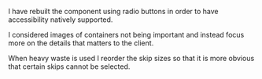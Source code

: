 I have rebuilt the component using radio buttons in order to have accessibility natively supported.  

I considered images of containers not being important and instead focus more on the details that matters to the client. 

When heavy waste is used I reorder the skip sizes so that it is more obvious that certain skips cannot be selected.